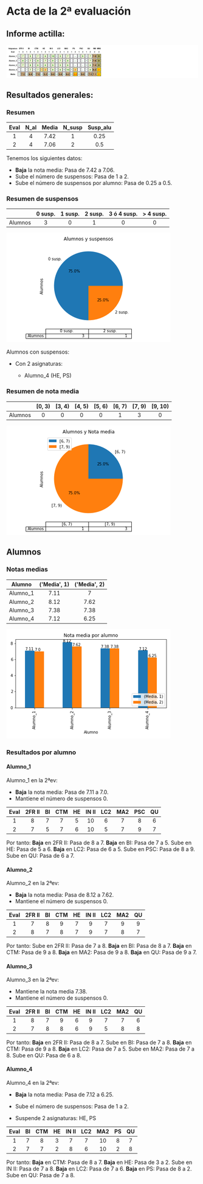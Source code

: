 # Acta de la 2ª evaluación 

## Informe actilla: 
 ![](actilla.png) 

## Resultados generales: 


### Resumen 

  |   Eval |   N_al |   Media |   N_susp |   Susp_alu |
|:------:|:------:|:-------:|:--------:|:----------:|
|      1 |      4 |    7.42 |        1 |       0.25 |
|      2 |      4 |    7.06 |        2 |       0.5  |  
Tenemos los siguientes datos: 
 
 * **Baja** la nota media: Pasa de 7.42 a 7.06. 
 * Sube el número de suspensos: Pasa de 1 a 2. 
 * Sube el número de suspensos por alumno: Pasa de 0.25 a 0.5.  
 

### Resumen de suspensos 

 
 |         |   0 susp. |   1 susp. |   2 susp. |   3 ó 4 susp. |   > 4 susp. |
|:-------:|:---------:|:---------:|:---------:|:-------------:|:-----------:|
| Alumnos |         3 |         0 |         1 |             0 |           0 | 

 
 ![](g0.png) 
 
 
 Alumnos con suspensos: 

* Con 2 asignaturas: 

    - Alumno_4 (HE, PS) 
 


### Resumen de nota media 

 |         |   [0, 3) |   [3, 4) |   [4, 5) |   [5, 6) |   [6, 7) |   [7, 9) |   [9, 10) |
|:-------:|:--------:|:--------:|:--------:|:--------:|:--------:|:--------:|:---------:|
| Alumnos |        0 |        0 |        0 |        0 |        1 |        3 |         0 | 


 ![](g1.png) 
 


## Alumnos 



### Notas medias 

 | Alumno   |   ('Media', 1) |   ('Media', 2) |
|:--------:|:--------------:|:--------------:|
| Alumno_1 |           7.11 |           7    |
| Alumno_2 |           8.12 |           7.62 |
| Alumno_3 |           7.38 |           7.38 |
| Alumno_4 |           7.12 |           6.25 | 

 ![](g2.png) 
 


### Resultados por alumno 


#### Alumno_1 

  Alumno_1 en la 2ªev: 
 
 * **Baja** la nota media: Pasa de 7.11 a 7.0. 
 * Mantiene el número de suspensos 0.  
  

|   Eval |   2FR II |   BI |   CTM |   HE |   IN II |   LC2 |   MA2 |   PSC |   QU |
|:------:|:--------:|:----:|:-----:|:----:|:-------:|:-----:|:-----:|:-----:|:----:|
|      1 |        8 |    7 |     7 |    5 |      10 |     6 |     7 |     8 |    6 |
|      2 |        7 |    5 |     7 |    6 |      10 |     5 |     7 |     9 |    7 |


Por tanto: **Baja** en 2FR II: Pasa de 8 a 7. **Baja** en BI: Pasa de 7 a 5. Sube en HE: Pasa de 5 a 6. **Baja** en LC2: Pasa de 6 a 5. Sube en PSC: Pasa de 8 a 9. Sube en QU: Pasa de 6 a 7.  
 

#### Alumno_2 

  Alumno_2 en la 2ªev: 
 
 * **Baja** la nota media: Pasa de 8.12 a 7.62. 
 * Mantiene el número de suspensos 0.  
  

|   Eval |   2FR II |   BI |   CTM |   HE |   IN II |   LC2 |   MA2 |   QU |
|:------:|:--------:|:----:|:-----:|:----:|:-------:|:-----:|:-----:|:----:|
|      1 |        7 |    8 |     9 |    7 |       9 |     7 |     9 |    9 |
|      2 |        8 |    7 |     8 |    7 |       9 |     7 |     8 |    7 |


Por tanto: Sube en 2FR II: Pasa de 7 a 8. **Baja** en BI: Pasa de 8 a 7. **Baja** en CTM: Pasa de 9 a 8. **Baja** en MA2: Pasa de 9 a 8. **Baja** en QU: Pasa de 9 a 7.  
 

#### Alumno_3 

  Alumno_3 en la 2ªev: 
 
 * Mantiene la nota media 7.38. 
 * Mantiene el número de suspensos 0.  
  

|   Eval |   2FR II |   BI |   CTM |   HE |   IN II |   LC2 |   MA2 |   QU |
|:------:|:--------:|:----:|:-----:|:----:|:-------:|:-----:|:-----:|:----:|
|      1 |        8 |    7 |     9 |    6 |       9 |     7 |     7 |    6 |
|      2 |        7 |    8 |     8 |    6 |       9 |     5 |     8 |    8 |


Por tanto: **Baja** en 2FR II: Pasa de 8 a 7. Sube en BI: Pasa de 7 a 8. **Baja** en CTM: Pasa de 9 a 8. **Baja** en LC2: Pasa de 7 a 5. Sube en MA2: Pasa de 7 a 8. Sube en QU: Pasa de 6 a 8.  
 

#### Alumno_4 

  Alumno_4 en la 2ªev: 
 
 * **Baja** la nota media: Pasa de 7.12 a 6.25. 
 * Sube el número de suspensos: Pasa de 1 a 2.  
  


* Suspende 2 asignaturas: HE, PS 

|   Eval |   BI |   CTM |   HE |   IN II |   LC2 |   MA2 |   PS |   QU |
|:------:|:----:|:-----:|:----:|:-------:|:-----:|:-----:|:----:|:----:|
|      1 |    7 |     8 |    3 |       7 |     7 |    10 |    8 |    7 |
|      2 |    7 |     7 |    2 |       8 |     6 |    10 |    2 |    8 |


Por tanto: **Baja** en CTM: Pasa de 8 a 7. **Baja** en HE: Pasa de 3 a 2. Sube en IN II: Pasa de 7 a 8. **Baja** en LC2: Pasa de 7 a 6. **Baja** en PS: Pasa de 8 a 2. Sube en QU: Pasa de 7 a 8.  
 